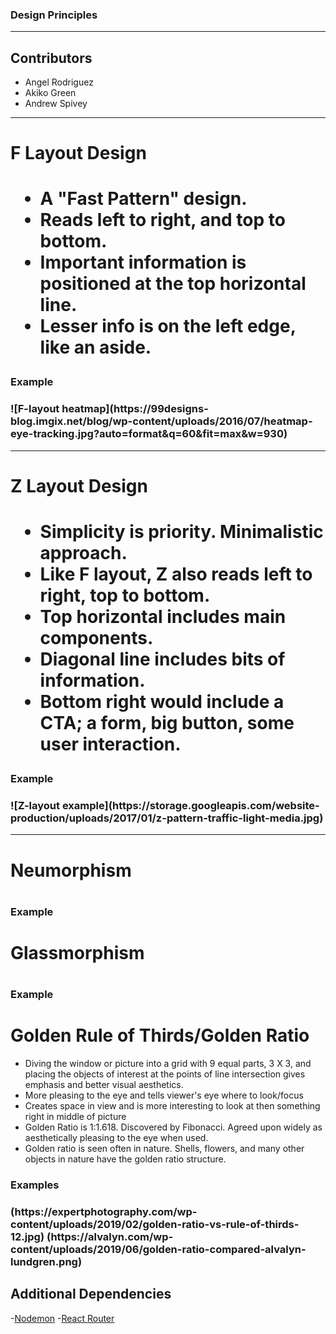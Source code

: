 ### Design Principles

<hr/>

## Contributors

- Angel Rodriguez
- Akiko Green
- Andrew Spivey

---

<h1>F Layout Design<h1>
<ul>
<li>A "Fast Pattern" design.</li>
<li>Reads left to right, and top to bottom.</li>
<li>Important information is positioned at the top horizontal line.</li>
<li>Lesser info is on the left edge, like an aside.</li>
</ul>
<h3>Example<h3>
![F-layout heatmap](https://99designs-blog.imgix.net/blog/wp-content/uploads/2016/07/heatmap-eye-tracking.jpg?auto=format&q=60&fit=max&w=930)

---

<h1>Z Layout Design<h1>
<ul>
<li>Simplicity is priority. Minimalistic approach.</li>
<li>Like F layout, Z also reads left to right, top to bottom.</li>
<li>Top horizontal includes main components.</li>
<li>Diagonal line includes bits of information.</li>
<li>Bottom right would include a CTA; a form, big button, some user interaction.</li>
</ul>
<h3>Example<h3>
![Z-layout example](https://storage.googleapis.com/website-production/uploads/2017/01/z-pattern-traffic-light-media.jpg)

---

<h1>Neumorphism<h1>

<h3>Example<h3>

<h1>Glassmorphism<h1>

<h3>Example<h3>

<h1>Golden Rule of Thirds/Golden Ratio</h1>

<ul>
<li>Diving the window or picture into a grid with 9 equal parts, 3 X 3,
and placing the objects of interest at the points of line intersection gives emphasis
and better visual aesthetics.</li>
<li>More pleasing to the eye and tells viewer's eye where to look/focus</li>
<li>Creates space in view and is more interesting to look at then something right in middle of picture</li>
<li>Golden Ratio is 1:1.618. Discovered by Fibonacci. Agreed upon widely as
aesthetically pleasing to the eye when used.</li>
<li>Golden ratio is seen often in nature. Shells, flowers, and many other objects
in nature have the golden ratio structure.</li>
</ul>

<h3>Examples<h3>
(https://expertphotography.com/wp-content/uploads/2019/02/golden-ratio-vs-rule-of-thirds-12.jpg)
(https://alvalyn.com/wp-content/uploads/2019/06/golden-ratio-compared-alvalyn-lundgren.png)


## Additional Dependencies

-[Nodemon](https://nodemon.io/) -[React Router](https://reactrouter.com/web/guides/quick-start)
